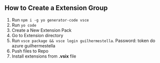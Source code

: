 ## How to Create a Extension Group

1. Run ```npm i -g yo generator-code vsce```
2. Run ```yo code```
3. Create a New Extension Pack
4. Go to Extension directory
5. Run ```vsce package && vsce login guilhermestella```. Password: token do azure guilhermestella
6. Push files to Repo
7. Install extensions from **.vsix** file